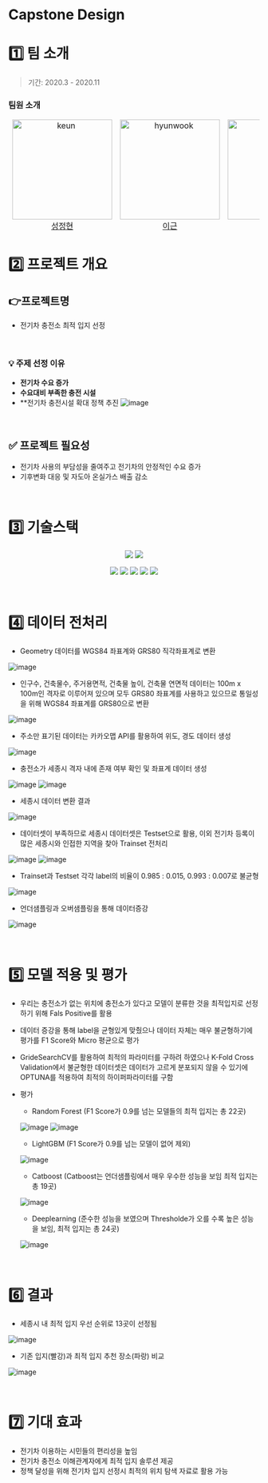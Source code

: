 # Capstone Design

# 1️⃣ 팀 소개
> 기간: 2020.3 - 2020.11

### 팀원 소개
<table align="center">
  <thead>
    <td align="center">
      <img src="https://github.com/user-attachments/assets/2ac872ec-4bdf-4641-89fb-ad6b7a25ffef" width=200 alt="keun"/><br />
      <a href=''>성정현</a><br />
    </td>
    <td align="center">
      <img src="https://github.com/user-attachments/assets/2ac872ec-4bdf-4641-89fb-ad6b7a25ffef" width=200 alt="hyunwook"/><br />
      <a href='https://github.com/REROUN'>이근</a><br/>
    </td>
    <td align="center">
      <img src="https://github.com/user-attachments/assets/cc530771-7cb4-4cf7-88de-136062c51032" width=200 alt="yugyeong"/><br />
      <a href=''>길경서</a><br />
    </td>
    <td align="center">
      <img src="https://github.com/user-attachments/assets/2ac872ec-4bdf-4641-89fb-ad6b7a25ffef" width=200 alt="hansol"/><br />
      <a href=''>최재우</a><br />
    </td>
  </thead>
</table>

# 2️⃣ 프로젝트 개요
## 👉프로젝트명
- 전기차 충전소 최적 입지 선정

<br/>

### 💡 주제 선정 이유 <br/>
- **전기차 수요 증가**
- **수요대비 부족한 충전 시설**
- **전기차 충전시설 확대 정책 추진
![image](https://github.com/user-attachments/assets/a7196791-84c4-4ec0-997f-f201959e62c1)


<br/>

## ✅ 프로젝트 필요성
- 전기차 사용의 부담성을 줄여주고 전기차의 안정적인 수요 증가
- 기후변화 대응 및 자도아 온실가스 배출 감소
  
<br/>

# 3️⃣ 기술스택
<p align="center">
  <img src="https://img.shields.io/badge/colab-0078d7.svg?style=for-the-badge&logo=colab&logoColor=white">
  <img src="https://img.shields.io/badge/python-0078d7.svg?style=for-the-badge&logo=python&logoColor=white">
</p>
<p align="center">
  <img src="https://img.shields.io/badge/optuna-0078d7.svg?style=for-the-badge&logo=optuna&logoColor=white">
  <img src="https://img.shields.io/badge/folium-0078d7.svg?style=for-the-badge&logo=folium&logoColor=white">
  <img src="https://img.shields.io/badge/selenium-0078d7.svg?style=for-the-badge&logo=selenium&logoColor=white">
  <img src="https://img.shields.io/badge/pandas-0078d7.svg?style=for-the-badge&logo=pandas&logoColor=white">
  <img src="https://img.shields.io/badge/bootstrap-0078d7.svg?style=for-the-badge&logo=bootstrap&logoColor=white">
</p>

<br/>

# 4️⃣ 데이터 전처리

- Geometry 데이터를 WGS84 좌표계와 GRS80 직각좌표계로 변환

![image](https://github.com/user-attachments/assets/70049d9c-d6aa-4a5f-b258-4fedab7742e2)

- 인구수, 건축물수, 주거용면적, 건축물 높이, 건축물 연면적 데이터는 100m x 100m인 격자로 이루어져 있으며 모두 GRS80 좌표계를 사용하고 있으므로 통일성을 위해 WGS84 좌표계를 GRS80으로 변환

![image](https://github.com/user-attachments/assets/819f989b-0c6e-4121-b926-ae7a1803d5da)

- 주소만 표기된 데이터는 카카오맵 API를 활용하여 위도, 경도 데이터 생성

![image](https://github.com/user-attachments/assets/594bb8b3-ce5b-4cb9-b3bd-18c3ad17604c)

- 충전소가 세종시 격자 내에 존재 여부 확인 및 좌표계 데이터 생성

![image](https://github.com/user-attachments/assets/91be46ac-a002-40c9-b164-e6495bd3067d)
![image](https://github.com/user-attachments/assets/7c6b17c1-aab3-4772-8c60-4b11a6450bad)

- 세종시 데이터 변환 결과

![image](https://github.com/user-attachments/assets/a519e215-ed8d-458e-860a-519101fcf3e7)

- 데이터셋이 부족하므로 세종시 데이터셋은 Testset으로 활용, 이외 전기차 등록이 많은 세종시와 인접한 지역을 찾아 Trainset 전처리

![image](https://github.com/user-attachments/assets/17172a7b-ff00-474e-8edb-e9ab46b45aed)
![image](https://github.com/user-attachments/assets/1ead316e-4264-4074-bb1d-78430427450b)

- Trainset과 Testset 각각 label의 비율이 0.985 : 0.015, 0.993 : 0.007로 불균형

![image](https://github.com/user-attachments/assets/3ba1ddbd-e88e-4dca-84fd-266d7c001917)

- 언더샘플링과 오버샘플링을 통해 데이터증강

![image](https://github.com/user-attachments/assets/7e621684-514c-4851-bce5-924fb9ced20d)

<br/>

# 5️⃣ 모델 적용 및 평가
- 우리는 충전소가 없는 위치에 충전소가 있다고 모델이 분류한 것을 최적입지로 선정하기 위해 Fals Positive를 활용
- 데이터 증강을 통해 label을 균형있게 맞췄으나 데이터 자체는 매우 불균형하기에 평가를 F1 Score와 Micro 평균으로 평가
- GrideSearchCV를 활용하여 최적의 파라미터를 구하려 하였으나 K-Fold Cross Validation에서 불균형한 데이터셋은 데이터가 고르게 분포되지 않을 수 있기에 OPTUNA를 적용하여 최적의 하이퍼파라미터를 구함
- 평가
  - Random Forest (F1 Score가 0.9를 넘는 모델들의 최적 입지는 총 22곳)

  ![image](https://github.com/user-attachments/assets/dabb76f7-0225-4212-a6a4-499d9fe8c43e)
  ![image](https://github.com/user-attachments/assets/567c7377-8b0f-4665-9e88-16dde11b7ad7)
  
  - LightGBM (F1 Score가 0.9를 넘는 모델이 없어 제외)

  ![image](https://github.com/user-attachments/assets/853be93d-8eec-47a0-bd55-2433a5793dc2)
   
  - Catboost (Catboost는 언더샘플링에서 매우 우수한 성능을 보임 최적 입지는 총 19곳)
  
  ![image](https://github.com/user-attachments/assets/be8af633-9b40-42d0-9611-f9251632076f)

  - Deeplearning (준수한 성능을 보였으며 Thresholde가 오를 수록 높은 성능을 보임, 최적 입지는 총 24곳)

  ![image](https://github.com/user-attachments/assets/755fce47-b1fd-4f24-ab75-ddbdeae09541)

<br/>

# 6️⃣ 결과
- 세종시 내 최적 입지 우선 순위로 13곳이 선정됨

![image](https://github.com/user-attachments/assets/1322aafa-e29c-4226-b174-ef532b8e7e79)

- 기존 입지(빨강)과 최적 입지 추천 장소(파랑) 비교

![image](https://github.com/user-attachments/assets/1366fd0f-a63a-4aeb-a328-fccb1d164dc4)

<br/>

# 7️⃣ 기대 효과
- 전기차 이용하는 시민들의 편리성을 높임
- 전기차 충전소 이해관계자에게 최적 입지 솔루션 제공
- 정책 달성을 위해 전기차 입지 선정시 최적의 위치 탐색 자료로 활용 가능
